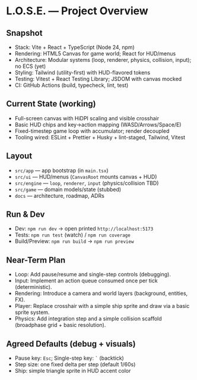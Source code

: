 # L.O.S.E. — Project Overview

## Snapshot

- Stack: Vite + React + TypeScript (Node 24, npm)
- Rendering: HTML5 Canvas for game world; React for HUD/menus
- Architecture: Modular systems (loop, renderer, physics, collision, input); no ECS (yet)
- Styling: Tailwind (utility-first) with HUD-flavored tokens
- Testing: Vitest + React Testing Library; JSDOM with canvas mocked
- CI: GitHub Actions (build, typecheck, lint, test)

## Current State (working)

- Full-screen canvas with HiDPI scaling and visible crosshair
- Basic HUD chips and key→action mapping (WASD/Arrows/Space/E)
- Fixed-timestep game loop with accumulator; render decoupled
- Tooling wired: ESLint + Prettier + Husky + lint-staged, Tailwind, Vitest

## Layout

- `src/app` — app bootstrap (in `main.tsx`)
- `src/ui` — HUD/menus (`CanvasRoot` mounts canvas + HUD)
- `src/engine` — `loop`, `renderer`, `input` (physics/collision TBD)
- `src/game` — domain models/state (stubbed)
- `docs` — architecture, roadmap, ADRs

## Run & Dev

- Dev: `npm run dev` → open printed `http://localhost:5173`
- Tests: `npm run test` (watch) / `npm run coverage`
- Build/Preview: `npm run build` → `npm run preview`

## Near-Term Plan

- Loop: Add pause/resume and single-step controls (debugging).
- Input: Implement an action queue consumed once per tick (deterministic).
- Rendering: Introduce a camera and world layers (background, entities, FX).
- Player: Replace crosshair with a simple ship sprite and draw via a basic sprite system.
- Physics: Add integration step and a simple collision scaffold (broadphase grid + basic resolution).

## Agreed Defaults (debug + visuals)

- Pause key: `Esc`; Single-step key: `` ` `` (backtick)
- Step size: one fixed delta per step (default 1/60s)
- Ship: simple triangle sprite in HUD accent color
